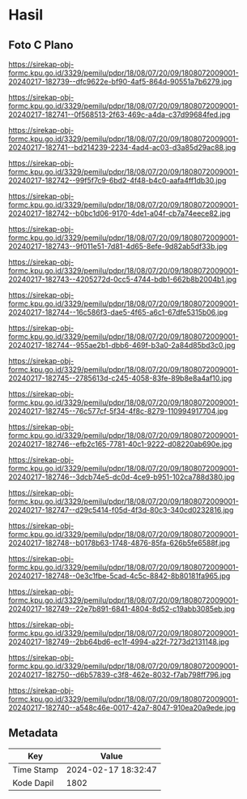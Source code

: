 # Hasil

## Foto C Plano

https://sirekap-obj-formc.kpu.go.id/3329/pemilu/pdpr/18/08/07/20/09/1808072009001-20240217-182739--dfc9622e-bf90-4af5-864d-90551a7b6279.jpg

https://sirekap-obj-formc.kpu.go.id/3329/pemilu/pdpr/18/08/07/20/09/1808072009001-20240217-182741--0f568513-2f63-469c-a4da-c37d99684fed.jpg

https://sirekap-obj-formc.kpu.go.id/3329/pemilu/pdpr/18/08/07/20/09/1808072009001-20240217-182741--bd214239-2234-4ad4-ac03-d3a85d29ac88.jpg

https://sirekap-obj-formc.kpu.go.id/3329/pemilu/pdpr/18/08/07/20/09/1808072009001-20240217-182742--99f5f7c9-6bd2-4f48-b4c0-aafa4ff1db30.jpg

https://sirekap-obj-formc.kpu.go.id/3329/pemilu/pdpr/18/08/07/20/09/1808072009001-20240217-182742--b0bc1d06-9170-4de1-a04f-cb7a74eece82.jpg

https://sirekap-obj-formc.kpu.go.id/3329/pemilu/pdpr/18/08/07/20/09/1808072009001-20240217-182743--9f011e51-7d81-4d65-8efe-9d82ab5df33b.jpg

https://sirekap-obj-formc.kpu.go.id/3329/pemilu/pdpr/18/08/07/20/09/1808072009001-20240217-182743--4205272d-0cc5-4744-bdb1-662b8b2004b1.jpg

https://sirekap-obj-formc.kpu.go.id/3329/pemilu/pdpr/18/08/07/20/09/1808072009001-20240217-182744--16c586f3-dae5-4f65-a6c1-67dfe5315b06.jpg

https://sirekap-obj-formc.kpu.go.id/3329/pemilu/pdpr/18/08/07/20/09/1808072009001-20240217-182744--955ae2b1-dbb6-469f-b3a0-2a84d85bd3c0.jpg

https://sirekap-obj-formc.kpu.go.id/3329/pemilu/pdpr/18/08/07/20/09/1808072009001-20240217-182745--2785613d-c245-4058-83fe-89b8e8a4af10.jpg

https://sirekap-obj-formc.kpu.go.id/3329/pemilu/pdpr/18/08/07/20/09/1808072009001-20240217-182745--76c577cf-5f34-4f8c-8279-110994917704.jpg

https://sirekap-obj-formc.kpu.go.id/3329/pemilu/pdpr/18/08/07/20/09/1808072009001-20240217-182746--efb2c165-7781-40c1-9222-d08220ab690e.jpg

https://sirekap-obj-formc.kpu.go.id/3329/pemilu/pdpr/18/08/07/20/09/1808072009001-20240217-182746--3dcb74e5-dc0d-4ce9-b951-102ca788d380.jpg

https://sirekap-obj-formc.kpu.go.id/3329/pemilu/pdpr/18/08/07/20/09/1808072009001-20240217-182747--d29c5414-f05d-4f3d-80c3-340cd0232816.jpg

https://sirekap-obj-formc.kpu.go.id/3329/pemilu/pdpr/18/08/07/20/09/1808072009001-20240217-182748--b0178b63-1748-4876-85fa-626b5fe6588f.jpg

https://sirekap-obj-formc.kpu.go.id/3329/pemilu/pdpr/18/08/07/20/09/1808072009001-20240217-182748--0e3c1fbe-5cad-4c5c-8842-8b80181fa965.jpg

https://sirekap-obj-formc.kpu.go.id/3329/pemilu/pdpr/18/08/07/20/09/1808072009001-20240217-182749--22e7b891-6841-4804-8d52-c19abb3085eb.jpg

https://sirekap-obj-formc.kpu.go.id/3329/pemilu/pdpr/18/08/07/20/09/1808072009001-20240217-182749--2bb64bd6-ec1f-4994-a22f-7273d2131148.jpg

https://sirekap-obj-formc.kpu.go.id/3329/pemilu/pdpr/18/08/07/20/09/1808072009001-20240217-182750--d6b57839-c3f8-462e-8032-f7ab798ff796.jpg

https://sirekap-obj-formc.kpu.go.id/3329/pemilu/pdpr/18/08/07/20/09/1808072009001-20240217-182740--a548c46e-0017-42a7-8047-910ea20a9ede.jpg


## Metadata

| Key        | Value               |
| ---------- | ------------------- |
| Time Stamp | 2024-02-17 18:32:47 |
| Kode Dapil | 1802                |



